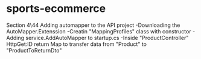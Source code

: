 # sports-ecommerce

Section 4\44 Adding automapper to the API project
-Downloading the AutoMapper.Extenssion
-Creatin "MappingProfiles" class with constructor
-Adding service.AddAutoMapper to startup.cs
-Inside "ProductController" HttpGet:ID return Map to transfer data from "Product" to "ProductToReturnDto"
